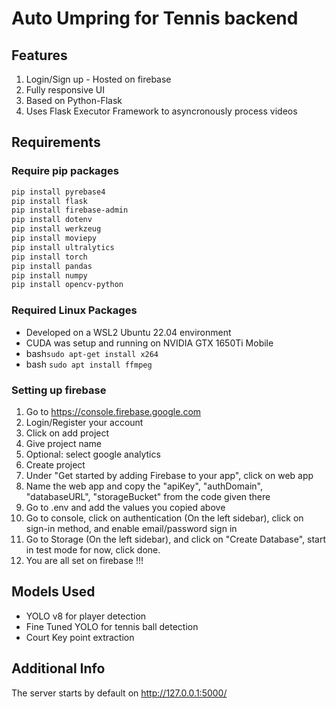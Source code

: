 # Auto Umpring for Tennis backend

## Features
1) Login/Sign up - Hosted on firebase
2) Fully responsive UI 
3) Based on Python-Flask
4) Uses Flask Executor Framework to asyncronously process videos


## Requirements

### Require pip packages 
```bash
pip install pyrebase4
pip install flask
pip install firebase-admin
pip install dotenv
pip install werkzeug
pip install moviepy
pip install ultralytics
pip install torch
pip install pandas
pip install numpy
pip install opencv-python
```

### Required Linux Packages 
- Developed on a WSL2 Ubuntu 22.04 environment
- CUDA was setup and running on NVIDIA GTX 1650Ti Mobile
- bash`sudo apt-get install x264`
- bash `sudo apt install ffmpeg`


### Setting up firebase

1) Go to https://console.firebase.google.com
2) Login/Register your account
3) Click on add project
4) Give project name
5) Optional: select google analytics
6) Create project
7) Under "Get started by adding Firebase to your app", click on web app
8) Name the web app and copy the "apiKey", "authDomain", "databaseURL", "storageBucket" from the code given there
10) Go to .env and add the values you copied above
11) Go to console, click on authentication (On the left sidebar), click on sign-in method, and enable email/password sign in
12) Go to Storage (On the left sidebar), and click on "Create Database", start in test mode for now, click done.
13) You are all set on firebase !!!

### 

## Models Used
* YOLO v8 for player detection
* Fine Tuned YOLO for tennis ball detection
* Court Key point extraction

## Additional Info

The server starts by default on http://127.0.0.1:5000/
